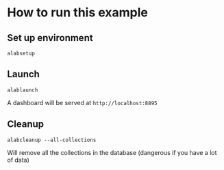 # How to run this example

## Set up environment

```shell
alabsetup
```

## Launch

```shell
alablaunch
```

A dashboard will be served at `http://localhost:8895`

## Cleanup

```shell
alabcleanup --all-collections
```

Will remove all the collections in the database (dangerous if you have a lot of data)